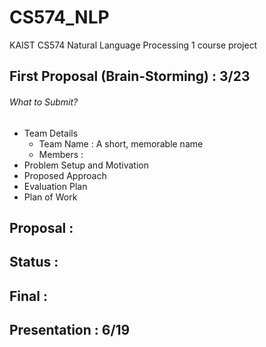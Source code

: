 # CS574_NLP

KAIST CS574 Natural Language Processing 1 course project

## First Proposal (Brain-Storming) : 3/23

###### What to Submit?

- Team Details
	- Team Name : A short, memorable name
	- Members :
- Problem Setup and Motivation
- Proposed Approach
- Evaluation Plan
- Plan of Work

## Proposal :

## Status :

## Final :

## Presentation : 6/19
